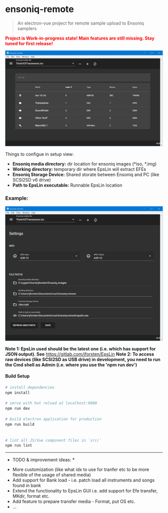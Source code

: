 # ensoniq-remote

> An electron-vue project for remote sample upload to Ensoniq samplers

**<span style="color:red">Project is Work-in-progress state! Main features are still missing. Stay tuned for first release!</span>**

![alt text](documentation/browser_view.JPG)

Things to configue in setup view:
- **Ensoniq media directory:** dir location for ensoniq images (*iso, *.img)
- **Working directory:** temporary dir where EpsLin will extract EFEs
- **Ensoniq Storage Device:** Shared storate between Ensoniq and PC (like SCSI2SD v6 drive)
- **Path to EpsLin executable:** Runnable EpsLin location

### Example:
![alt text](documentation/settings_view.JPG)


**Note 1: EpsLin used should be the latest one (i.e. which has support for JSON output). See** https://gitlab.com/jforsten/EpsLin
**Note 2: To access raw devices (like SCSI2SD as USB drive) in development, you need to run the Cmd shell as Admin (i.e. where you use the 'npm run dev')**

#### Build Setup

``` bash
# install dependencies
npm install

# serve with hot reload at localhost:9080
npm run dev

# build electron application for production
npm run build


# lint all JS/Vue component files in `src/`
npm run lint

```

---

* TODO & improvement ideas: *
 - More customization (like what idx to use for tranfer etc to be more flexible of the usage of shared media)
 - Add support for Bank load - i.e. patch load all instruments and songs found in bank
 - Extend the functionality to EpsLin GUI i.e. add support for Efe transfer, MKdir, format etc.
 - Add feature to prepare transfer media - Format, put OS etc.
 - ...


